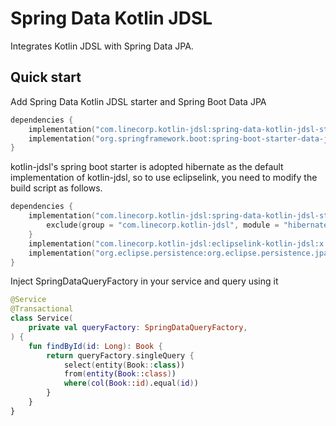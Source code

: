 # Spring Data Kotlin JDSL

Integrates Kotlin JDSL with Spring Data JPA.

## Quick start

Add Spring Data Kotlin JDSL starter and Spring Boot Data JPA

```kotlin
dependencies {
    implementation("com.linecorp.kotlin-jdsl:spring-data-kotlin-jdsl-starter:x.y.z")
    implementation("org.springframework.boot:spring-boot-starter-data-jpa:x.y.z")
}
```

kotlin-jdsl's spring boot starter is adopted hibernate as the default implementation of kotlin-jdsl, so to use eclipselink, you need to modify the build script as follows.

```kotlin
dependencies {
    implementation("com.linecorp.kotlin-jdsl:spring-data-kotlin-jdsl-starter:x.y.z") {
        exclude(group = "com.linecorp.kotlin-jdsl", module = "hibernate-kotlin-jdsl")
    }
    implementation("com.linecorp.kotlin-jdsl:eclipselink-kotlin-jdsl:x.y.z")
    implementation("org.eclipse.persistence:org.eclipse.persistence.jpa:x.y.z")
}
```

Inject SpringDataQueryFactory in your service and query using it

```kotlin
@Service
@Transactional
class Service(
    private val queryFactory: SpringDataQueryFactory,
) {
    fun findById(id: Long): Book {
        return queryFactory.singleQuery {
            select(entity(Book::class))
            from(entity(Book::class))
            where(col(Book::id).equal(id))
        }
    }
}
```

